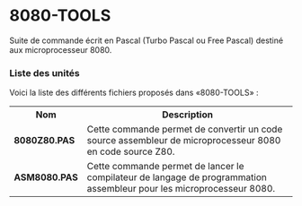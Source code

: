 # 8080-TOOLS
Suite de commande écrit en Pascal (Turbo Pascal ou Free Pascal) destiné aux microprocesseur 8080.

<h3>Liste des unités</h3>

Voici la liste des différents fichiers proposés dans «8080-TOOLS» :

<table>
  <tr>
    <th>Nom</th>
    <th>Description</th>
  </tr>
  <tr>
    <td><b>8080Z80.PAS</b></td>
    <td>Cette commande permet de convertir un code source assembleur de microprocesseur 8080 en code source Z80.</td>
  </tr>
		<tr>
			<td><b>ASM8080.PAS</b></td>
			<td>Cette commande permet de lancer le compilateur de langage de programmation assembleur pour les microprocesseur 8080.</td>
		</tr>		  
</table>
